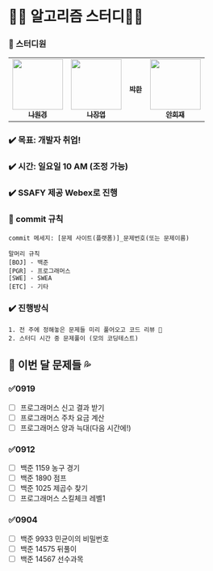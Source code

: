 # :man_student: 알고리즘 스터디:woman_student:

### :information_desk_person: 스터디원
<table>
  <tr>
   <td align="center"><a href="https://github.com/hitriee"><img src="" width="100px;" alt=""/>
   <br /><sub><b>나원경</b><br></sub></a></td>
   <td align="center"><a href="https://github.com/kaydennna92"><img src="" width="100px;" alt=""/>
   <br /><sub><b>나장엽</b><br></sub></a></td>
   <td align="center"><a href="https://github.com/Hanpark04"><img src="" alt=""/>
   <br /><sub><b>박한</b><br></sub></a></td>
   <td align="center"><a href="https://github.com/marioahn"><img src="" width="100px;" alt=""/>
   <br /><sub><b>안희재</b><br></sub></a></td>
  </tr>
</table>


### ✔️ 목표: 개발자 취업!

### ✔️ 시간: 일요일 10 AM (조정 가능)

### ✔️ SSAFY 제공 Webex로 진행

### :triangular_ruler: commit 규칙
```
commit 메세지: [문제 사이트(플랫폼)]_문제번호(또는 문제이름)

말머리 규칙
[BOJ] - 백준  
[PGR] - 프로그래머스
[SWE] - SWEA
[ETC] - 기타
```

### ✔️ 진행방식

```
1. 전 주에 정해놓은 문제들 미리 풀어오고 코드 리뷰 🌱
2. 스터디 시간 중 문제풀이 (모의 코딩테스트)
```



## :rocket: 이번 달 문제들 :sweat_drops:

### ✅0919

- [ ] 프로그래머스 신고 결과 받기
- [ ] 프로그래머스 주차 요금 계산
- [ ] 프로그래머스 양과 늑대(다음 시간에!)

### ✅0912

- [ ] 백준 1159 농구 경기
- [ ] 백준 1890 점프
- [ ] 백준 1025 제곱수 찾기
- [ ] 프로그래머스 스킬체크 레벨1

### ✅0904

- [ ] 백준 9933 민균이의 비밀번호
- [ ] 백준 14575 뒤풀이
- [ ] 백준 14567 선수과목
